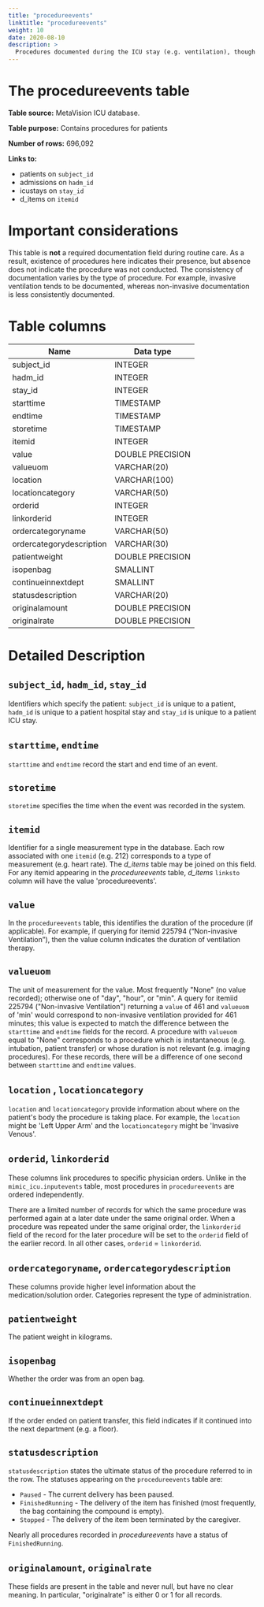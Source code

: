 ```yaml
---
title: "procedureevents"
linktitle: "procedureevents"
weight: 10
date: 2020-08-10
description: >
  Procedures documented during the ICU stay (e.g. ventilation), though not necessarily conducted within the ICU (e.g. x-ray imaging).
---
```



# The procedureevents table

**Table source:** MetaVision ICU database.

**Table purpose:** Contains procedures for patients

**Number of rows:** 696,092

**Links to:**

* patients on `subject_id`
* admissions on `hadm_id`
* icustays on `stay_id`
* d_items on `itemid`

# Important considerations

This table is **not** a required documentation field during routine care. As a result, existence of procedures here indicates their presence, but absence does not indicate the procedure was not conducted. The consistency of documentation varies by the type of procedure. For example, invasive ventilation tends to be documented, whereas non-invasive documentation is less consistently documented.

# Table columns


Name | Data type
---- | --------
subject\_id | INTEGER
hadm\_id | INTEGER
stay\_id | INTEGER
starttime | TIMESTAMP
endtime | TIMESTAMP
storetime | TIMESTAMP
itemid | INTEGER
value | DOUBLE PRECISION
valueuom | VARCHAR(20)
location |  VARCHAR(100)
locationcategory |  VARCHAR(50)
orderid |  INTEGER
linkorderid |  INTEGER
ordercategoryname |  VARCHAR(50)
ordercategorydescription |  VARCHAR(30)
patientweight | DOUBLE PRECISION
isopenbag |  SMALLINT
continueinnextdept |  SMALLINT
statusdescription |  VARCHAR(20)
originalamount | DOUBLE PRECISION
originalrate | DOUBLE PRECISION

# Detailed Description

## `subject_id`, `hadm_id`, `stay_id`

Identifiers which specify the patient: `subject_id` is unique to a patient, `hadm_id` is unique to a patient hospital stay and `stay_id` is unique to a patient ICU stay.

## `starttime`, `endtime`

`starttime` and `endtime` record the start and end time of an event.

## `storetime`

`storetime` specifies the time when the event was recorded in the system.

## `itemid`

Identifier for a single measurement type in the database. Each row associated with one `itemid` (e.g. 212) corresponds to a type of measurement (e.g. heart rate). The *d_items* table may be joined on this field. For any itemid appearing in the *procedureevents* table, *d_items* `linksto` column will have the value 'procedureevents'.

## `value`

In the `procedureevents` table, this identifies the duration of the procedure (if applicable). For example, if querying for itemid 225794 (“Non-invasive Ventilation”), then the value column indicates the duration of ventilation therapy.

## `valueuom`

The unit of measurement for the value. Most frequently "None" (no value recorded); otherwise one of "day", "hour", or "min". A query for itemiid 225794 ("Non-invasive Ventilation") returning a `value` of 461 and `valueuom` of 'min' would correspond to non-invasive ventilation provided for 461 minutes; this value is expected to match the difference between the `starttime` and `endtime` fields for the record. A procedure with `valueuom` equal to "None" corresponds to a procedure which is instantaneous (e.g. intubation, patient transfer) or whose duration is not relevant (e.g. imaging procedures). For these records, there will be a difference of one second between `starttime` and `endtime` values.

## `location` , `locationcategory`

`location` and `locationcategory` provide information about where on the patient's body the procedure is taking place. For example, the `location` might be 'Left Upper Arm' and the `locationcategory` might be 'Invasive Venous'.

## `orderid`, `linkorderid`

These columns link procedures to specific physician orders. Unlike in the `mimic_icu.inputevents` table, most procedures in `procedureevents` are ordered independently.

There are a limited number of records for which the same procedure was performed again at a later date under the same original order. When a procedure was repeated under the same original order, the `linkorderid` field of the record for the later procedure will be set to the `orderid` field of the earlier record. In all other cases, `orderid` = `linkorderid`.

## `ordercategoryname`, `ordercategorydescription`

These columns provide higher level information about the medication/solution order. Categories represent the type of administration.

## `patientweight`

The patient weight in kilograms.

## `isopenbag`

Whether the order was from an open bag.

## `continueinnextdept`

If the order ended on patient transfer, this field indicates if it continued into the next department (e.g. a floor).

## `statusdescription`

`statusdescription` states the ultimate status of the procedure referred to in the row. The statuses appearing on the `procedureevents` table are:

* `Paused` - The current delivery has been paused.
* `FinishedRunning` - The delivery of the item has finished (most frequently, the bag containing the compound is empty).
* `Stopped` - The delivery of the item been terminated by the caregiver.

Nearly all procedures recorded in *procedureevents* have a status of `FinishedRunning`.

## `originalamount`, `originalrate`

These fields are present in the table and never null, but have no clear meaning.
In particular, "originalrate" is either 0 or 1 for all records.

<!-- 
## `CGID`

`CGID` is the identifier for the caregiver who validated the given measurement.

These fields are present in the table and never null, but have no clear meaning.
In particular, "originalrate" is either 0 or 1 for all records.
-->
